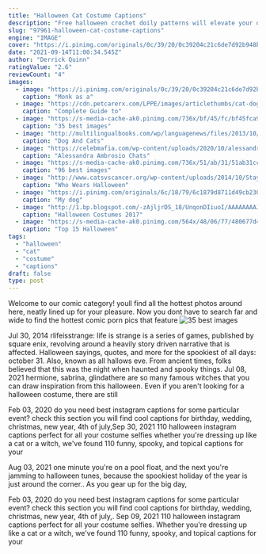 ```yaml
---
title: "Halloween Cat Costume Captions"
description: "Free halloween crochet doily patterns will elevate your october decor to a new level. Add elegant yet spooky decorations to your pumpkins and table!&lt;br &gt; &lt;br &gt; our collection of doilies"
slug: "97961-halloween-cat-costume-captions"
engine: "IMAGE"
cover: "https://i.pinimg.com/originals/0c/39/20/0c39204c21c6de7d92b948b011401fae.jpg"
date: "2021-09-14T11:00:34.545Z"
author: "Derrick Quinn"
ratingValue: "2.6"
reviewCount: "4"
images:
  - image: "https://i.pinimg.com/originals/0c/39/20/0c39204c21c6de7d92b948b011401fae.jpg"
    caption: "Monk as a"
  - image: "https://cdn.petcarerx.com/LPPE/images/articlethumbs/cat-dog-halloween-costumes-and-tips-Large.jpg"
    caption: "Complete Guide to"
  - image: "https://s-media-cache-ak0.pinimg.com/736x/bf/45/fc/bf45fca975c3ed26790b4cdfe1e3b500.jpg"
    caption: "35 best images"
  - image: "http://multilingualbooks.com/wp/languagenews/files/2013/10/rEdIp.jpg"
    caption: "Dog And Cats"
  - image: "https://celebmafia.com/wp-content/uploads/2020/10/alessandra-ambrosio-chats-on-her-phone-la-10-28-2020-4.jpg"
    caption: "Alessandra Ambrosio Chats"
  - image: "https://s-media-cache-ak0.pinimg.com/736x/51/ab/31/51ab31cca944fd602596a105cb1710b0.jpg"
    caption: "96 best images"
  - image: "http://www.catsvscancer.org/wp-content/uploads/2014/10/Stay-Puft-Marshmellow-Man-Cat-Kitten-Costume-GhostBusters1.jpg"
    caption: "Who Wears Halloween"
  - image: "https://i.pinimg.com/originals/6c/18/79/6c1879d8711d49cb230e2faacd1a2f09.jpg"
    caption: "My dog"
  - image: "http://1.bp.blogspot.com/-zAjljrDS_18/UnqonDIiuoI/AAAAAAAAJDc/Ryp3C0WXDns/s1600/i_4228_funny-thanksgiving-moments-033.jpg"
    caption: "Halloween Costumes 2017"
  - image: "https://s-media-cache-ak0.pinimg.com/564x/48/06/77/480677d483ca6a07b9180975642591ba.jpg"
    caption: "Top 15 Halloween"
tags:
  - "halloween"
  - "cat"
  - "costume"
  - "captions"
draft: false
type: post
---
```


Welcome to our comic category! youll find all the hottest photos around here, neatly lined up for your pleasure. Now you dont have to search far and wide to find the hottest comic porn pics that feature
![35 best images](https://s-media-cache-ak0.pinimg.com/736x/bf/45/fc/bf45fca975c3ed26790b4cdfe1e3b500.jpg "35 best images")

Jul 30, 2014 rlifeisstrange: life is strange is a series of games, published by square enix, revolving around a heavily story driven narrative that is affected. Halloween sayings, quotes, and more for the spookiest of all days: october 31. Also, known as all hallows eve. From ancient times, folks believed that this was the night when haunted and spooky things. Jul 08, 2021 hermione, sabrina, glindathere are so many famous witches that you can draw inspiration from this halloween. Even if you aren&#39;t looking for a halloween costume, there are still
<!--inArticleAds-->

<!--galleryOne-->

Feb 03, 2020 do you need best instagram captions for some particular event? check this section  you will find cool captions for birthday, wedding, christmas, new year, 4th of july,Sep 30, 2021 110 halloween instagram captions perfect for all your costume selfies whether you're dressing up like a cat or a witch, we've found 110 funny, spooky, and topical captions for your
<!--inArticleAds-->

<!--galleryTwo-->

Aug 03, 2021 one minute you're on a pool float, and the next you're jamming to halloween tunes, because the spookiest holiday of the year is just around the corner.. As you gear up for the big day,
<!--galleryThree-->

Feb 03, 2020 do you need best instagram captions for some particular event? check this section  you will find cool captions for birthday, wedding, christmas, new year, 4th of july,. Sep 09, 2021 110 halloween instagram captions perfect for all your costume selfies. Whether you're dressing up like a cat or a witch, we've found 110 funny, spooky, and topical captions for your